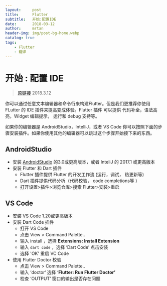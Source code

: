 ```yaml
---
layout:     post
title:      Flutter
subtitle:   开始:配置IDE
date:       2018-03-12
author:     mrtan
header-img: img/post-bg-home.webp
catalog: true
tags:
    - Flutter
    - 翻译
---
```


# 开始 : 配置 IDE

>[原链接](https://flutter.io/get-started/editor)
>2018.3.12



你可以通过任意文本编辑器和命令行来构建Flutter。但是我们更推荐你使用 FLutter 的 IDE 插件来提高变成体验。Flutter 插件 可以提供 代码补全，语法高亮，Widget 编辑提示， 运行和 debug 支持等。

如果你的编辑器是 AndroidStudio，IntelliJ，或者 VS Code 你可以按照下面的步骤安装插件。如果你使用其他的编辑器可以跳过这个步骤开始接下来的东西。

## AndroidStudio

* 安装 [AndroidStudio](https://developer.android.com/studio/index.html) 的3.0或更高版本，或者 InteliJ 的 2017.1 或更高版本
* 安装 Flutter 和 Dart 插件
  * Flutter 插件提供 Flutter 的开发工作流 (运行，调试， 热更新等)
  * Dart 插件提供代码分析（代码校验， code completions等 ）
  * 打开设置>插件>浏览仓库>搜索 Flutter>安装>重启

## VS Code

* 安装 [VS Code](https://code.visualstudio.com/) 1.20或更高版本
* 安装 Dart Code 插件
  * 打开 VS Code
  * 点击 View > Command Palette..
  * 输入 install ，选择 **Extensions: Install Extension**
  * 输入 ``dart code`` ，选择 ‘Dart Code’ 点击安装
  * 选择 'OK' 重启 VC Code
* 使用 Flutter Doctor 校验
  * 点击 View > Command Palette..
  * 输入 ‘doctor‘ 选择 **‘Flutter: Run Flutter Doctor’**
  * 检查 ‘OUTPUT’  窗口的输出是否存在问题
